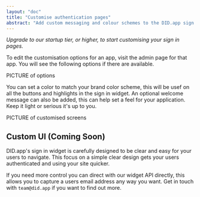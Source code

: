 ```yaml
---
layout: "doc"
title: "Customise authentication pages"
abstract: "Add custom messaging and colour schemes to the DID.app sign in."
---
```


*Upgrade to our startup tier, or higher, to start customising your sign in pages.*

To edit the customisation options for an app, visit the admin page for that app.
You will see the following options if there are available.

PICTURE of options

You can set a color to match your brand color scheme, this will be usef on all the buttons and highlights in the sign in widget.
An optional welcome message can also be added, this can help set a feel for your application.
Keep it light or serious it's up to you.

PICTURE of customised screens 

## Custom UI (Coming Soon)

DID.app's sign in widget is carefully designed to be clear and easy for your users to navigate.
This focus on a simple clear design gets your users authenticated and using your site quicker.

If you need more control you can direct with our widget API directly, this allows you to capture a users email address any way you want.
Get in touch with `team@did.app` if you want to find out more.
